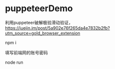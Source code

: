 # puppeteerDemo

利用puppeteer破解极验滑动验证，https://juejin.im/post/5a902e76f265da4e7832b2fb?utm_source=gold_browser_extension

npm i

填写前端网的账号密码
 
node run

